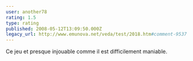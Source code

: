 ```yaml
---
user: another78
rating: 1.5
type: rating
published: 2008-05-12T13:09:50.000Z
legacy_url: http://www.emunova.net/veda/test/2018.htm#comment-9537
---
```

Ce jeu et presque injouable comme il est difficilement maniable.